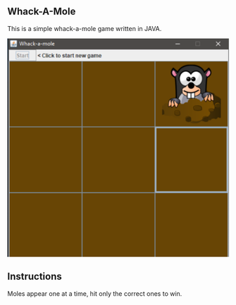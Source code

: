 ## Whack-A-Mole
This is a simple whack-a-mole game written in JAVA.

![](screenshot-program-running.png)

## Instructions
Moles appear one at a time, hit only the correct ones to win.

